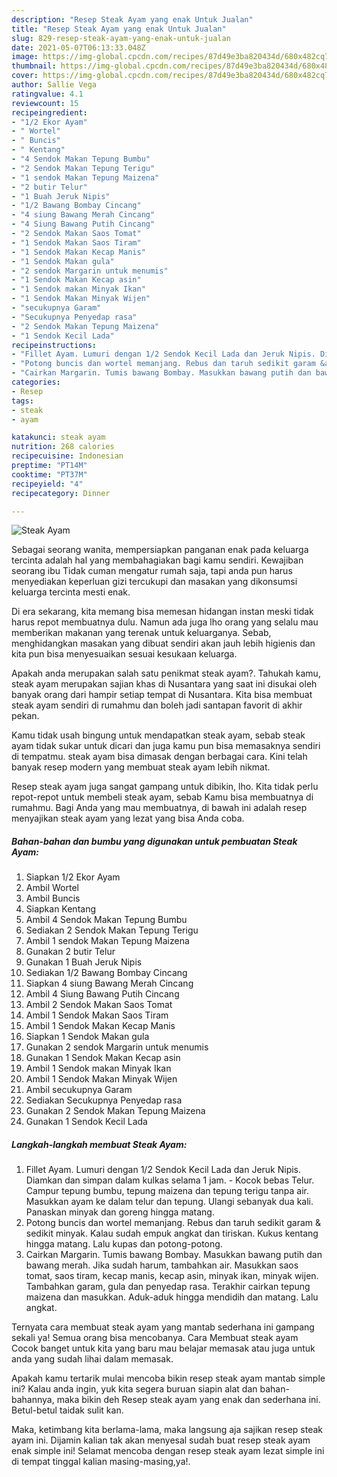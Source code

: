 ```yaml
---
description: "Resep Steak Ayam yang enak Untuk Jualan"
title: "Resep Steak Ayam yang enak Untuk Jualan"
slug: 829-resep-steak-ayam-yang-enak-untuk-jualan
date: 2021-05-07T06:13:33.048Z
image: https://img-global.cpcdn.com/recipes/87d49e3ba820434d/680x482cq70/steak-ayam-foto-resep-utama.jpg
thumbnail: https://img-global.cpcdn.com/recipes/87d49e3ba820434d/680x482cq70/steak-ayam-foto-resep-utama.jpg
cover: https://img-global.cpcdn.com/recipes/87d49e3ba820434d/680x482cq70/steak-ayam-foto-resep-utama.jpg
author: Sallie Vega
ratingvalue: 4.1
reviewcount: 15
recipeingredient:
- "1/2 Ekor Ayam"
- " Wortel"
- " Buncis"
- " Kentang"
- "4 Sendok Makan Tepung Bumbu"
- "2 Sendok Makan Tepung Terigu"
- "1 sendok Makan Tepung Maizena"
- "2 butir Telur"
- "1 Buah Jeruk Nipis"
- "1/2 Bawang Bombay Cincang"
- "4 siung Bawang Merah Cincang"
- "4 Siung Bawang Putih Cincang"
- "2 Sendok Makan Saos Tomat"
- "1 Sendok Makan Saos Tiram"
- "1 Sendok Makan Kecap Manis"
- "1 Sendok Makan gula"
- "2 sendok Margarin untuk menumis"
- "1 Sendok Makan Kecap asin"
- "1 Sendok makan Minyak Ikan"
- "1 Sendok Makan Minyak Wijen"
- "secukupnya Garam"
- "Secukupnya Penyedap rasa"
- "2 Sendok Makan Tepung Maizena"
- "1 Sendok Kecil Lada"
recipeinstructions:
- "Fillet Ayam. Lumuri dengan 1/2 Sendok Kecil Lada dan Jeruk Nipis. Diamkan dan simpan dalam kulkas selama 1 jam. Kocok bebas Telur. Campur tepung bumbu, tepung maizena dan tepung terigu tanpa air. Masukkan ayam ke dalam telur dan tepung. Ulangi sebanyak dua kali. Panaskan minyak dan goreng hingga matang."
- "Potong buncis dan wortel memanjang. Rebus dan taruh sedikit garam &amp; sedikit minyak. Kalau sudah empuk angkat dan tiriskan. Kukus kentang hingga matang. Lalu kupas dan potong-potong."
- "Cairkan Margarin. Tumis bawang Bombay. Masukkan bawang putih dan bawang merah. Jika sudah harum, tambahkan air. Masukkan saos tomat, saos tiram, kecap manis, kecap asin, minyak ikan, minyak wijen. Tambahkan garam, gula dan penyedap rasa. Terakhir cairkan tepung maizena dan masukkan. Aduk-aduk hingga mendidih dan matang. Lalu angkat."
categories:
- Resep
tags:
- steak
- ayam

katakunci: steak ayam 
nutrition: 268 calories
recipecuisine: Indonesian
preptime: "PT14M"
cooktime: "PT37M"
recipeyield: "4"
recipecategory: Dinner

---
```



![Steak Ayam](https://img-global.cpcdn.com/recipes/87d49e3ba820434d/680x482cq70/steak-ayam-foto-resep-utama.jpg)

Sebagai seorang wanita, mempersiapkan panganan enak pada keluarga tercinta adalah hal yang membahagiakan bagi kamu sendiri. Kewajiban seorang ibu Tidak cuman mengatur rumah saja, tapi anda pun harus menyediakan keperluan gizi tercukupi dan masakan yang dikonsumsi keluarga tercinta mesti enak.

Di era  sekarang, kita memang bisa memesan hidangan instan meski tidak harus repot membuatnya dulu. Namun ada juga lho orang yang selalu mau memberikan makanan yang terenak untuk keluarganya. Sebab, menghidangkan masakan yang dibuat sendiri akan jauh lebih higienis dan kita pun bisa menyesuaikan sesuai kesukaan keluarga. 



Apakah anda merupakan salah satu penikmat steak ayam?. Tahukah kamu, steak ayam merupakan sajian khas di Nusantara yang saat ini disukai oleh banyak orang dari hampir setiap tempat di Nusantara. Kita bisa membuat steak ayam sendiri di rumahmu dan boleh jadi santapan favorit di akhir pekan.

Kamu tidak usah bingung untuk mendapatkan steak ayam, sebab steak ayam tidak sukar untuk dicari dan juga kamu pun bisa memasaknya sendiri di tempatmu. steak ayam bisa dimasak dengan berbagai cara. Kini telah banyak resep modern yang membuat steak ayam lebih nikmat.

Resep steak ayam juga sangat gampang untuk dibikin, lho. Kita tidak perlu repot-repot untuk membeli steak ayam, sebab Kamu bisa membuatnya di rumahmu. Bagi Anda yang mau membuatnya, di bawah ini adalah resep menyajikan steak ayam yang lezat yang bisa Anda coba.

<!--inarticleads1-->

##### Bahan-bahan dan bumbu yang digunakan untuk pembuatan Steak Ayam:

1. Siapkan 1/2 Ekor Ayam
1. Ambil  Wortel
1. Ambil  Buncis
1. Siapkan  Kentang
1. Ambil 4 Sendok Makan Tepung Bumbu
1. Sediakan 2 Sendok Makan Tepung Terigu
1. Ambil 1 sendok Makan Tepung Maizena
1. Gunakan 2 butir Telur
1. Gunakan 1 Buah Jeruk Nipis
1. Sediakan 1/2 Bawang Bombay Cincang
1. Siapkan 4 siung Bawang Merah Cincang
1. Ambil 4 Siung Bawang Putih Cincang
1. Ambil 2 Sendok Makan Saos Tomat
1. Ambil 1 Sendok Makan Saos Tiram
1. Ambil 1 Sendok Makan Kecap Manis
1. Siapkan 1 Sendok Makan gula
1. Gunakan 2 sendok Margarin untuk menumis
1. Gunakan 1 Sendok Makan Kecap asin
1. Ambil 1 Sendok makan Minyak Ikan
1. Ambil 1 Sendok Makan Minyak Wijen
1. Ambil secukupnya Garam
1. Sediakan Secukupnya Penyedap rasa
1. Gunakan 2 Sendok Makan Tepung Maizena
1. Gunakan 1 Sendok Kecil Lada




<!--inarticleads2-->

##### Langkah-langkah membuat Steak Ayam:

1. Fillet Ayam. Lumuri dengan 1/2 Sendok Kecil Lada dan Jeruk Nipis. Diamkan dan simpan dalam kulkas selama 1 jam. - Kocok bebas Telur. Campur tepung bumbu, tepung maizena dan tepung terigu tanpa air. Masukkan ayam ke dalam telur dan tepung. Ulangi sebanyak dua kali. Panaskan minyak dan goreng hingga matang.
1. Potong buncis dan wortel memanjang. Rebus dan taruh sedikit garam &amp; sedikit minyak. Kalau sudah empuk angkat dan tiriskan. Kukus kentang hingga matang. Lalu kupas dan potong-potong.
1. Cairkan Margarin. Tumis bawang Bombay. Masukkan bawang putih dan bawang merah. Jika sudah harum, tambahkan air. Masukkan saos tomat, saos tiram, kecap manis, kecap asin, minyak ikan, minyak wijen. Tambahkan garam, gula dan penyedap rasa. Terakhir cairkan tepung maizena dan masukkan. Aduk-aduk hingga mendidih dan matang. Lalu angkat.




Ternyata cara membuat steak ayam yang mantab sederhana ini gampang sekali ya! Semua orang bisa mencobanya. Cara Membuat steak ayam Cocok banget untuk kita yang baru mau belajar memasak atau juga untuk anda yang sudah lihai dalam memasak.

Apakah kamu tertarik mulai mencoba bikin resep steak ayam mantab simple ini? Kalau anda ingin, yuk kita segera buruan siapin alat dan bahan-bahannya, maka bikin deh Resep steak ayam yang enak dan sederhana ini. Betul-betul taidak sulit kan. 

Maka, ketimbang kita berlama-lama, maka langsung aja sajikan resep steak ayam ini. Dijamin kalian tak akan menyesal sudah buat resep steak ayam enak simple ini! Selamat mencoba dengan resep steak ayam lezat simple ini di tempat tinggal kalian masing-masing,ya!.

